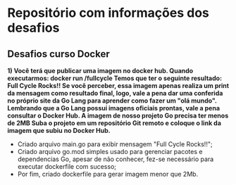 # Repositório com informações dos desafios

## Desafios curso Docker

**1) Você terá que publicar uma imagem no docker hub. Quando executarmos:
docker run <seu-user>/fullcycle
Temos que ter o seguinte resultado: Full Cycle Rocks!!
Se você perceber, essa imagem apenas realiza um print da mensagem como resultado final, logo, vale a pena dar uma conferida no próprio site da Go Lang para aprender como fazer um "olá mundo".
Lembrando que a Go Lang possui imagens oficiais prontas, vale a pena consultar o Docker Hub.
A imagem de nosso projeto Go precisa ter menos de 2MB 
Suba o projeto em um repositório Git remoto e coloque o link da imagem que subiu no Docker Hub.**

- Criado arquivo main.go para exibir mensagem "Full Cycle Rocks!!"; 
- Criado arquivo go.mod simples usado para gerenciar pacotes e dependencias Go, apesar de não conhecer, fez-se necessário para executar dockerfile com sucesso;
- Por fim, criado dockerfile para gerar imagem menor que 2Mb.






